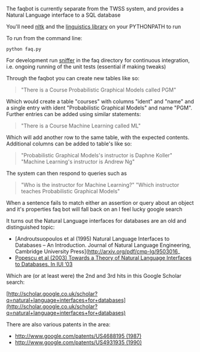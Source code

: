 The faqbot is currently separate from the TWSS system, and provides a Natural Language interface to a SQL database

You'll need [nltk](https://github.com/nltk/nltk) and the [linguistics library](http://nodebox.net/code/index.php/Linguistics#verb_conjugation) on your PYTHONPATH to run

To run from the command line:

`python faq.py`

For development run [sniffer](http://pypi.python.org/pypi/sniffer) in the faq directory for continuous integration, i.e. ongoing running of the unit tests (essential if making tweaks)

Through the faqbot you can create new tables like so:

> "There is a Course Probabilistic Graphical Models called PGM"

Which would create a table "courses" with columns "ident" and "name" and a single entry with ident "Probabilistic Graphical Models" and name "PGM".  Further entries can be added using similar statements:

> "There is a Course Machine Learning called ML"

Which will add another row to the same table, with the expected contents.  Additional columns can be added to table's like so:

> "Probabilistic Graphical Models's instructor is Daphne Koller"
> "Machine Learning's instructor is Andrew Ng"

The system can then respond to queries such as 

> "Who is the instructor for Machine Learning?"
> "Which instructor teaches Probabilistic Graphical Models"

When a sentence fails to match either an assertion or query about an object and it's properties faq bot will fall back on an I feel lucky google search

It turns out the Natural Language interfaces for databases are an old and distinguished topic:

* [Androutsuopoulos et al (1995) Natural Language Interfaces to Databases – An Introduction. Journal of Natural Language Engineering, Cambridge University Press](http://arxiv.org/pdf/cmp-lg/9503016_
* [Popescu et al (2003) Towards a Theory of Natural Language Interfaces to Databases. In IUI ’03](http://citeseerx.ist.psu.edu/viewdoc/download?doi=10.1.1.65.1531&rep=rep1&type=pdf)

Which are (or at least were) the 2nd and 3rd hits in this Google Scholar search:

[http://scholar.google.co.uk/scholar?q=natural+language+interfaces+for+databases](http://scholar.google.co.uk/scholar?q=natural+language+interfaces+for+databases)

There are also various patents in the area:

* [http://www.google.com/patents/US4688195 (1987)](http://www.google.com/patents/US4688195)
* [http://www.google.com/patents/US4931935 (1990)](http://www.google.com/patents/US4931935)


